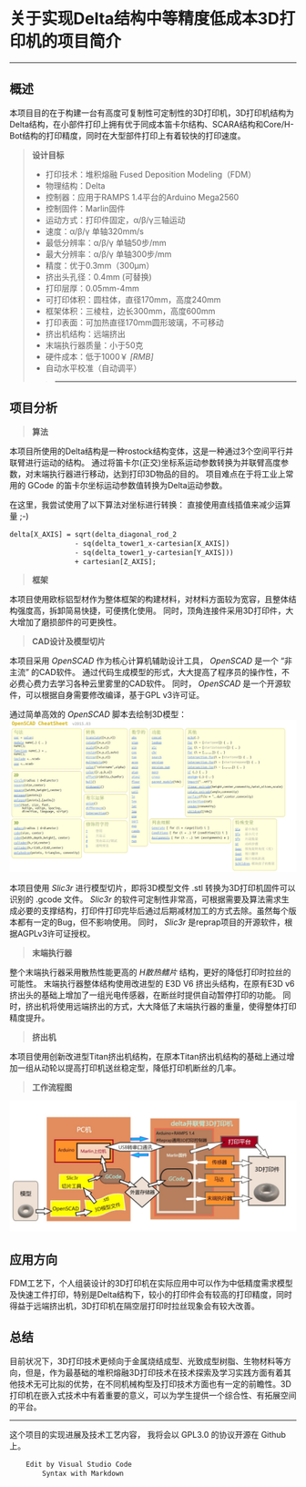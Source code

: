 关于实现Delta结构中等精度低成本3D打印机的项目简介
=====
***
## 概述
本项目目的在于构建一台有高度可复制性可定制性的3D打印机，3D打印机结构为Delta结构，在小部件打印上拥有优于同成本笛卡尔结构、SCARA结构和Core/H-Bot结构的打印精度，同时在大型部件打印上有着较快的打印速度。
> __设计目标__
> * 打印技术：堆积熔融 Fused Deposition Modeling（FDM）
> * 物理结构：Delta
> * 控制器：应用于RAMPS 1.4平台的Arduino Mega2560
> * 控制固件：Marlin固件
> * 运动方式：打印件固定，α/β/γ三轴运动
> * 速度：α/β/γ 单轴320mm/s
> * 最低分辨率：α/β/γ 单轴50步/mm
> * 最大分辨率：α/β/γ 单轴300步/mm
> * 精度：优于0.3mm（300μm）
> * 挤出头孔径：0.4mm (可替换)
> * 打印层厚：0.05mm-4mm
> * 可打印体积：圆柱体，直径170mm，高度240mm
> * 框架体积：三棱柱，边长300mm，高度600mm
> * 打印表面：可加热直径170mm圆形玻璃，不可移动
> * 挤出机结构：远端挤出
> * 末端执行器质量：小于50克
> * 硬件成本：低于1000￥ <cite>[RMB]</cite>
> * 自动水平校准（自动调平）
>>***

## 项目分析
> __算法__

本项目所使用的Delta结构是一种rostock结构变体，这是一种通过3个空间平行并联臂进行运动的结构。
通过将笛卡尔(正交)坐标系运动参数转换为并联臂高度参数，对末端执行器进行移动，达到打印3D物品的目的。
项目难点在于将工业上常用的 GCode 的笛卡尔坐标运动参数值转换为Delta运动参数。

在这里，我尝试使用了以下算法对坐标进行转换：
直接使用直线插值来减少运算量 ;-)

    delta[X_AXIS] = sqrt(delta_diagonal_rod_2 
                    - sq(delta_tower1_x-cartesian[X_AXIS])
                    - sq(delta_tower1_y-cartesian[Y_AXIS])) 
                    + cartesian[Z_AXIS]; 

> __框架__

本项目使用欧标铝型材作为整体框架的构建材料，对材料方面较为宽容，且整体结构强度高，拆卸简易快捷，可便携化使用。
同时，顶角连接件采用3D打印件，大大增加了磨损部件的可更换性。

>__CAD设计及模型切片__

本项目采用<cite> OpenSCAD </cite>作为核心计算机辅助设计工具，<cite> OpenSCAD </cite>是一个 “非主流” 的CAD软件。
通过代码生成模型的形式，大大提高了程序员的操作性，不必费心费力去学习各种云里雾里的CAD软件。
同时，<cite> OpenSCAD </cite> 是一个开源软件，可以根据自身需要修改编译，基于GPL v3许可证。

通过简单高效的 <cite> OpenSCAD </cite> 脚本去绘制3D模型：
![](https://github.com/MrXueyuan/Kossel_Mini_Achieve/blob/master/Documentation/OpenSCAD%20CheatSheet.jpg?raw=true)

本项目使用<cite> Slic3r </cite>进行模型切片，即将3D模型文件 .stl 转换为3D打印机固件可以识别的 .gcode 文件。
<cite> Slic3r </cite>的软件可定制性非常高，可根据需要及算法需求生成必要的支撑结构，打印件打印完毕后通过后期减材加工的方式去除。虽然每个版本都有一定的Bug，但不影响使用。
同时，<cite> Slic3r </cite> 是reprap项目的开源软件，根据AGPLv3许可证授权。

>__末端执行器__

整个末端执行器采用散热性能更高的<cite> H散热鳍片 </cite>结构，更好的降低打印时拉丝的可能性。
末端执行器整体结构使用改进型的 E3D V6 挤出头结构，在原有E3D v6挤出头的基础上增加了一组光电传感器，在断丝时提供自动暂停打印的功能。
同时，挤出机将使用远端挤出的方式，大大降低了末端执行器的重量，使得整体打印精度提升。

>__挤出机__

本项目使用创新改进型Titan挤出机结构，在原本Titan挤出机结构的基础上通过增加一组从动轮以提高打印机送丝稳定型，降低打印机断丝的几率。

>__工作流程图__

![](https://github.com/MrXueyuan/Kossel_Mini_Achieve/blob/master/Documentation/Flowchart.jpg?raw=true)

## 应用方向
FDM工艺下，个人组装设计的3D打印机在实际应用中可以作为中低精度需求模型及快速工件打印，特别是Delta结构下，较小的打印件会有较高的打印精度，同时得益于远端挤出机，3D打印机在隔空层打印时拉丝现象会有较大改善。

## 总结
目前状况下，3D打印技术更倾向于金属烧结成型、光致成型树脂、生物材料等方向，但是，作为最基础的堆积熔融3D打印技术在技术探索及学习实践方面有着其他技术无可比拟的优势，在不同机械构型及打印技术方面也有一定的前瞻性。3D打印机在嵌入式技术中有着重要的意义，可以为学生提供一个综合性、有拓展空间的平台。

___


这个项目的实现进展及技术工艺内容，
我将会以 GPL3.0 的协议开源在 Github 上。

        Edit by Visual Studio Code
            Syntax with Markdown
